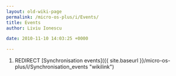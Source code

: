 ```yaml
---
layout: old-wiki-page
permalink: /micro-os-plus/i/Events/
title: Events
author: Liviu Ionescu

date: 2010-11-10 14:03:25 +0000

---
```


1.  REDIRECT [Synchronisation events]({{ site.baseurl }}/micro-os-plus/i/Synchronisation_events "wikilink")
